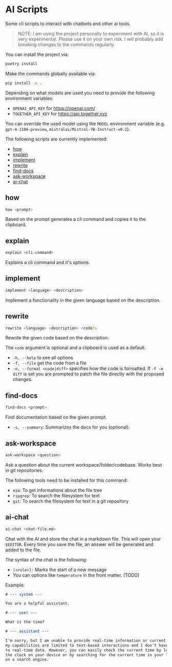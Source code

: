 # AI Scripts

Some cli scripts to interact with chatbots and other ai tools.

> NOTE: I am using the project personally to experiment with AI, so it is very experimental.
> Please use it on your own risk. I will probably add breaking changes to the commands regularly.

You can install the project via:

```sh
poetry install
```

Make the commands globally available via:

```sh
pip install -e .
```

Depending on what models are used you need to provide the following environment variables:

- `OPENAI_API_KEY` for <https://openai.com/>
- `TOGETHER_API_KEY` for <https://api.together.xyz>

You can override the used model using the `MODEL` environment variable (e.g. `gpt-4-1106-preview`, `mistralai/Mistral-7B-Instruct-v0.2`).

The following scripts are currently implemented:

- [how](#how)
- [explain](#explain)
- [implement](#implement)
- [rewrite](#rewrite)
- [find-docs](#find-docs)
- [ask-workspace](#ask-workspace)
- [ai-chat](#ai-chat)

## how

```sh
how <prompt>
```

Based on the prompt generates a cli command and copies it to the clipboard.

## explain

```sh
explain <cli-command>
```

Explains a cli command and it's options.

## implement

```sh
implement <language> <description>
```

Implement a functionality in the given language based on the description.

## rewrite

```sh
rewrite <language> <description> <code?>
```

Rewrite the given code based on the description.

The `code` argument is optional and a clipboard is used as a default.

- `-h, --help` to see all options
- `-f, --file` get the code from a file
- `-o, --format <code|diff>` specifies how the code is formatted.
  If `-f -o diff` is set you are prompted to patch the file directly with the proposed changes.

## find-docs

```sh
find-docs <prompt>
```

Find documentation based on the given prompt.

- `-s, --summary`: Summarizes the docs for you (optional).

## ask-workspace

```sh
ask-workspace <question>
```

Ask a question about the current workspace/folder/codebase. Works best in git repositories.

The following tools need to be installed for this command:

- `eza`: To get informations about the file tree
- `ripgrep`: To search the filesystem for text
- `git`: To search the filesystem for text in a git repository

## ai-chat

```sh
ai-chat <chat-file.md>
```

Chat with the AI and store the chat in a markdown file.
This will open your `$EDITOR`. Every time you save the file, an answer will be generated and added to the file.

The syntax of the chat is the following:

- `[<role>]:` Marks the start of a new message
- You can options like `temperature` in the front matter. (TODO)

Example:

```md
# --- system ---

You are a helpful assistant.

# --- user ---

What is the time?

# --- assistant ---

I'm sorry, but I am unable to provide real-time information or current time as
my capabilities are limited to text-based interactions and I don't have access
to real-time data. However, you can easily check the current time by looking at
the clock on your device or by searching for the current time in your location
on a search engine.
```

